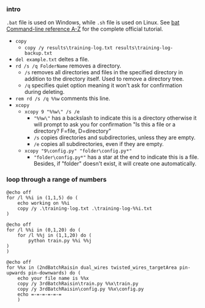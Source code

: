 ### intro
`.bat` file is used on Windows, while `.sh` file is used on Linux. See [bat Command-line reference A-Z](https://docs.microsoft.com/en-us/previous-versions/windows/it-pro/windows-xp/bb490890(v=technet.10)) for the complete official tutorial.

+ `copy`
  + `copy /y results\training-log.txt results\training-log-backup.txt`
+ `del example.txt` deltes a file.
+ `rd /s /q FolderName` removes a directory.
  + `/s` removes all directories and files in the specified directory in addition to the directory itself. Used to remove a directory tree.
  + `/q` specifies quiet option meaning it won't ask for confirmation during deleting.
+ `rem rd /s /q %%w` comments this line.
+ `xcopy`
  + `xcopy 9 "%%w\" /s /e`
    + `"%%w\"` has a backslash to indicate this is a directory otherwise it will prompt to ask you for confirmation "Is this a file or a directory? F=file, D=directory"
    + `/s` copies directories and subdirectories, unless they are empty.
    + `/e` copies all subdirectories, even if they are empty.
  + `xcopy "9\config.py" "folder\config.py*"`
    + `"folder\config.py*"` has a star at the end to indicate this is a file. Besides, if "folder" doesn't exist, it will create one automatically.
### loop through a range of numbers
```
@echo off
for /l %%i in (1,1,5) do (
    echo working on %%i
    copy /y .\training-log.txt .\training-log-%%i.txt
)
```

```
@echo off
for /l %%i in (0,1,20) do (
    for /l %%j in (1,1,20) do (
        python train.py %%i %%j
)
)
```

```
@echo off
for %%x in (2ndBatchRaisin dual_wires twisted_wires_targetArea pin-upwards pin-downwards) do (
    echo your file name is %%x
    copy /y 3rdBatchRaisin\train.py %%x\train.py
    copy /y 3rdBatchRaisin\config.py %%x\config.py
    echo =-=-=-=-=-=
    )
```
